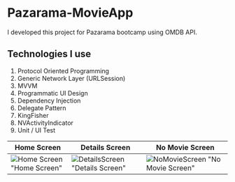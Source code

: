 # Pazarama-MovieApp
I developed this project for Pazarama bootcamp using OMDB API.

## Technologies I use
1. Protocol Oriented Programming
2. Generic Network Layer (URLSession)
3. MVVM
4. Programmatic UI Design
5. Dependency Injection
6. Delegate Pattern
7. KingFisher
8. NVActivityIndicator
9. Unit / UI Test

| Home Screen | Details Screen | No Movie Screen |
| ----------- | -------------- | --------------- |
| ![Home Screen](https://github.com/kaannyil/Pazarama-MovieApp/assets/93593046/64a6bf9d-a401-4767-9a21-eb5e29a9ba7e) "Home Screen" | ![DetailsScreen](https://github.com/kaannyil/Pazarama-MovieApp/assets/93593046/9893b66a-1d4b-4bd9-b392-d2b59cafa3ad) "Details Screen" | ![NoMovieScreen](https://github.com/kaannyil/Pazarama-MovieApp/assets/93593046/67c63f3f-bca1-4a64-8a8b-0f4a1afd4f67) "No Movie Screen" |
